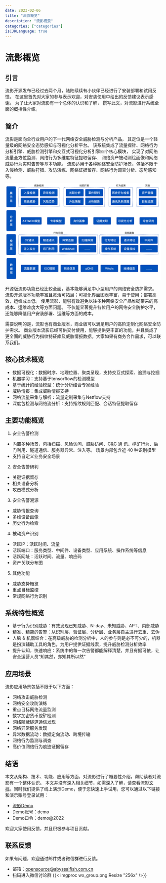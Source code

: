 ```yaml
---
date: 2023-02-06
title: "流影概览"
description: "流影概要"
categories: ["categories"]
isCJKLanguage: true
---
```



# 流影概览

## 引言

流影开源发布已经过去两个月，陆陆续续有小伙伴已经进行了安装部署和试用反馈。
在这里首先对大家的参与表示欢迎，对安装使用中给出的反馈建议表示感谢。
为了让大家对流影有一个总体的认识和了解，
撰写此文，对流影进行系统全面的概括性介绍。

## 简介

流影是面向全行业用户的下一代网络安全威胁检测与分析产品，
其定位是一个轻量级的网络安全态势感知与可视化分析平台。
该系统集成了流量探针、网络行为分析引擎、威胁检测引擎和交互式可视化分析引擎四个核心模块，
实现了对网络流量全方位监测、网络行为多维度特征提取留存、
网络资产被动测绘画像和网络威胁行为实时告警等基本功能。
流影适用于各种网络安全防护场景，包括不限于入侵检测、威胁狩猎、攻防演练、网络证据留存、网络行为调查分析、态势感知等。

![流影架构](/images/liuying/ly_structure.png)

开源版流影功能已经比较全面，基本能够满足中小型用户的网络安全防护需求。
流影开源版本功能丰富且灵活可拓展；可视化界面图表丰富，易于使用；部署高效，运维成本低。
使用流影，能够有效避免以往多种网络安全产品堆砌带来的高成本、运维难度大等方面问题。
不仅能显著提升各位用户的网络安全防护水平，还能够降低用户安装部署、运维等方面的成本。


需要说明的是，流影也有商业版本，商业版可以满足用户的高阶定制化网络安全防护需求。
商业版本流影已经可供交付使用，能够提供更丰富的功能，并且集成了更全面的威胁行为指纹特征库及威胁情报数据。大家如果有商务合作需求，可以联系我们。

## 核心技术概览
* 数据可视化：数据时序、地理位置、聚类呈现，支持交互式探索、追溯与挖掘
* 机器学习：支持基于tensorflow的检测模型
* 基于统计的经验模型：统计分析结合专家经验
* 威胁情报：集成威胁情报支持
* 网络流量采集与解析：流量定制采集与Netflow支持
* 深度包检测与网络流分析：支持指纹规则匹配、会话特征提取留存


## 主要功能概览
1. 安全告警检测
* 内置多种场景，包括扫描、风险访问、威胁访问、C&C 通 讯、挖矿行为、后门利用、隧道通信、服务器异常、注入等。 场景内部包含近 40 种识别模型
* 支持自定义业务安全场景

2. 安全告警研判
* 关键证据留存
* 相关设备分析
* 攻击模式分析

3. 安全告警溯源
* 威胁情报查询
* 多维设备画像
* 历史行为检索

4. 被动资产识别
* 活跃IP：活跃时间、流量
* 活跃端口：服务类型、中间件、设备类型、应用系统、操作系统等信息
* 活跃网址：活跃时间、流量、响应码
* 资产关联分布图

5. 其他功能
* 威胁态势概览
* 重点目标监控
* 常规网络行为识别

## 系统特性概览
* 基于行为识别威胁：有效发现已知威胁、N-day、未知威胁、APT、内部威胁
* 精准、精简的告警：从识别层、验证层、分析层、业务层自主进行去重、去伪
* 人脑 & 机器结合：在高级威胁的检测分析中，人的参与则是必不可少的，机器是扮演辅助工具的角色，为用户提供证据线索，提升威胁检测分析效率
* 提升认知，快速响应：系统中的每一次告警都能解释清楚，并且有据可依，让安全运营人员“知其然，亦知其所以然”

## 应用场景
流影应用场景包括不限于以下方面：
* 网络攻击威胁检测
* 网络安全攻防演练
* 重点目标网络流量监测
* 数字加密货币挖矿检测
* 网络隐蔽隧道通信发现
* 网络异常服务发现
* 异常数据流动：数据定向流动、跨境传输
* 网络行为监测与调查
* 高价值网络行为痕迹证据留存


## 结语
本文从架构、技术、功能、应用等方面，对流影进行了概要性介绍，帮助读者对流影有一个整体认识。
本文并没有深入相关细节，如需深入了解，请查看流影[文档](https://abyssalfish-os.github.io/documentation/)。同时我们提供了线上演示Demo，便于您快速上手试用，您可以通过以下链接和演示账号登录试用：
- [流影Demo](http://119.80.10.68:14180/ui/#/login)
- Demo账号：demo
- Demo口令：demo@2022

欢迎大家使用反馈，并且积极参与项目贡献。

## 联系反馈
如果有问题，欢迎通过邮件或者微信群进行反馈。
- 邮箱：opensource@abyssalfish.com.cn
- 扫码进入微信讨论群
{{< imgproc wx_group.png Resize "256x" />}}

